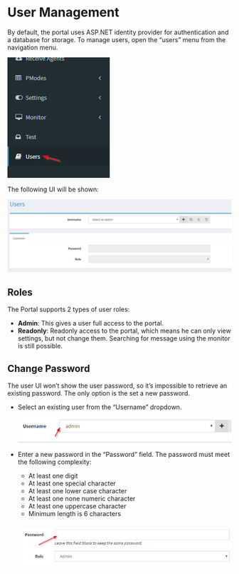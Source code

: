 # User Management

By default, the portal uses ASP.NET identity provider for authentication and a database for storage.
To manage users, open the “users” menu from the navigation menu.

![user-management](user-management.png)

The following UI will be shown:


![user-management-ui](user-management-ui.png)

## Roles

The Portal supports 2 types of user roles:

- **Admin**: This gives a user full access to the portal.
- **Readonly**: Readonly access to the portal, which means he can only view settings, but not change them. Searching for message using the monitor is still possible.

## Change Password

The user UI won’t show the user password, so it’s impossible to retrieve an existing password. The only option is the set a new password.

- Select an existing user from the “Username” dropdown.

    ![username](username.png)

- Enter a new password in the “Password” field. The password must meet the following complexity:

    - At least one digit
    - At least one special character
    - At least one lower case character
    - At least one none numeric character
    - At least one uppercase character
    - Minimum length is 6 characters

    ![password](password.png)